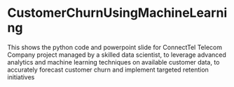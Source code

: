 # CustomerChurnUsingMachineLearning
This shows the python code and powerpoint slide for ConnectTel Telecom Company project managed by a skilled data scientist, to leverage advanced analytics and machine learning techniques on available customer data, to accurately forecast customer churn and implement targeted retention initiatives
